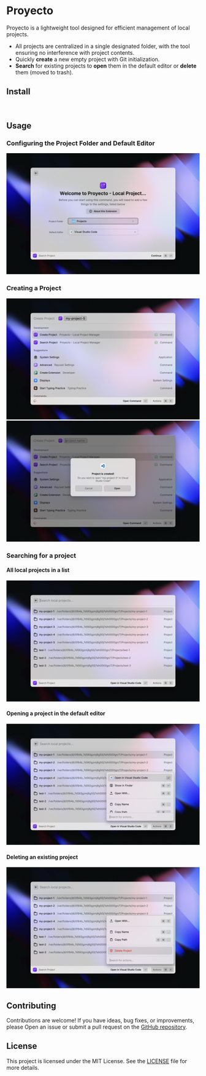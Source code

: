 # Proyecto

Proyecto is a lightweight tool designed for efficient management of local projects.

* All projects are centralized in a single designated folder, with the tool ensuring no interference with project contents.
* Quickly **create** a new empty project with Git initialization.
* **Search** for existing projects to **open** them in the default editor or **delete** them (moved to trash).

## Install

<a title="Install proyecto Raycast Extension" href="https://www.raycast.com/glorywong/proyecto"><img src="https://www.raycast.com/glorywong/proyecto/install_button@2x.png?v=1.1" height="64" alt="" style="height: 64px;"></a>

## Usage

### Configuring the Project Folder and Default Editor

![welcome-preference](metadata/welcome-preference.png)

### Creating a Project

![create-project](metadata/create-project.png)
![create-project-open](metadata/create-project-open.png)

### Searching for a project

#### All local projects in a list

![search-project](metadata/search-project.png)

#### Opening a project in the default editor

![search-project-menu-open](metadata/search-project-menu-open.png)

#### Deleting an existing project

![search-project-menu-delete](metadata/search-project-menu-delete.png)

## Contributing

Contributions are welcome! If you have ideas, bug fixes, or improvements, please
Open an issue or submit a pull request on the
[GitHub repository](https://github.com/raycast/extensions).

## License

This project is licensed under the MIT License. See the [LICENSE](LICENSE) file for more
details.
